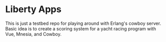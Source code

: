 Liberty Apps
========

This is just a testbed repo for playing around with Erlang's cowboy server. Basic idea is to create a scoring system for a yacht racing program with Vue, Mnesia, and Cowboy.

